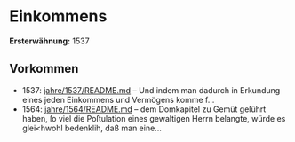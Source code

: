 # Einkommens

**Ersterwähnung:** 1537

## Vorkommen
- 1537: [jahre/1537/README.md](../jahre/1537/README.md) – Und indem
man dadurch in Erkundung eines jeden Einkommens und
Vermögens komme f...
- 1564: [jahre/1564/README.md](../jahre/1564/README.md) – dem Domkapitel zu Gemüt geſührt
haben, ſo viel die Poſtulation eines gewaltigen Herrn
belangte, würde es glei<hwohl bedenklih, daß man eine...
